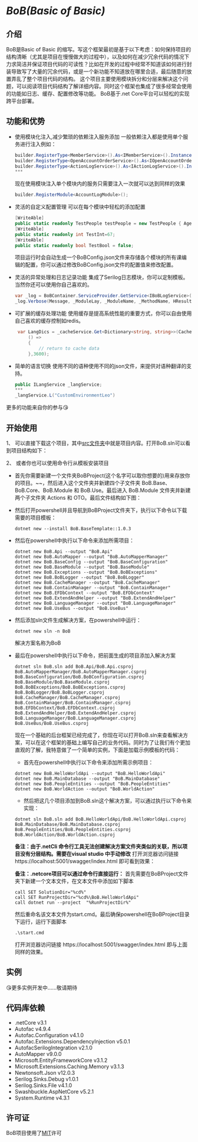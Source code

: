 # *BoB(Basic of Basic)*
## 介绍
BoB是Basic of Basic 的缩写。写这个框架最初是基于以下考虑：如何保持项目的结构清晰（尤其是项目在慢慢做大的过程中），以及如何在减少冗余代码的情况下力求简洁并保证项目代码的可读性？比如在开发的过程中经常不知道该如何进行封装导致写了大量的冗余代码，或是一个新功能不知道放在哪里合适，最后随意的放置弄乱了整个项目代码的结构。
这个项目主要使用模块拆分和分层来解决这个问题，可以阅读项目代码结构了解详细内容。同时这个框架也集成了很多经常会使用的功能如日志、缓存、配置修改等功能。
BoB基于.net Core平台可以轻松的实现跨平台部署。



## 功能和优势
* 使用模块化注入,减少繁琐的依赖注入服务添加
    一般依赖注入都是使用单个服务进行注入例如：
    ```C#
    builder.RegisterType<MemberService>().As<IMemberService>().InstancePerLifetimeScope();
    builder.RegisterType<OpenAccountOrderService>().As<IOpenAccountOrderService>().InstancePerLifetimeScope();
    builder.RegisterType<ActionLogService>().As<IActionLogService>().InstancePerLifetimeScope();
    ***
    ```
    现在使用模块注入单个模块内的服务只需要注入一次就可以达到同样的效果
    ```C#
    builder.RegisterModule<AccountLogModule>();
    ```
    
* 灵活的自定义配置管理
    可以在每个模块中轻松的添加配置
    ```C#
    [WriteAble]
    public static readonly TestPeople testPeople = new TestPeople { Age = 45, Name = "我嫩的都是", HasPen=false,Now=new DateTime(1024,8,5,6,47,52) };
    [WriteAble]
    public static readonly int TestInt=67;
    [WriteAble]
    public static readonly bool TestBool = false;
    ```
    项目运行时会自动生成一个BoBConfig.json文件来存储各个模块的所有课编辑的配置，你可以通过修改BoBConfig.json文件的配置值来修改配置。
    

* 灵活的异常处理和日志记录功能
    集成了Serilog日志模块，你可以定制模板。当然你还可以使用你自己喜欢的。
    ```C#
    var _log = BoBContainer.ServiceProvider.GetService<IBoBLogService>();
    _log.Verbose(Message, _ModuleLay, _ModuleName, _MethodName, HResult, exception);
    ```

* 可扩展的缓存处理功能
   使用缓存是提高系统性能的重要方式，你可以自由使用自己喜欢的缓存控制如redis。
   ```C#
    var LangDics = _cacheService.Get<Dictionary<string, string>>(CacheTag.BoBLangService, theLangType.ToString(),
        () =>
        {
            // return to cache data
        },3600);
    ```

* 简单的语言切换
    使用不同的语种使用不同的json文件，来提供对语种翻译的支持。
    ```C#
    public ILangService _langService;
    ***
    _langService.L("CustomEnvironmentLeo")
    ```


更多的功能来自你的参与:kissing_heart:

## 开始使用
1、 可以直接下载这个项目，其中[src文件夹](src/)中就是项目内容。打开BoB.sln可以看到项目结构如下：

2、 或者你也可以使用命令行从模板安装项目
* 首先你需要新建一个文件夹BoBProject(这个名字可以取你想要的)用来存放你的项目。~~，然后进入这个文件夹并新建四个子文件夹 BoB.Base、BoB.Core、BoB.Module 和 BoB.Use。最后进入 BoB.Module 文件夹并新建两个子文件夹 Actions 和 OTO。最后文件结构如下图：
* 然后打开powershell并且导航到BoBProject文件夹下，执行以下命令以下载需要的项目模板：
    ``` .NetCLI
    dotnet new --install BoB.BaseTemplate::1.0.3
    ```
* 然后在powershell中执行以下命令来添加所需项目：
    ``` .NetCLI
    dotnet new BoB.Api --output "BoB.Api"
    dotnet new BoB.AutoMapper --output "BoB.AutoMapperManager"
    dotnet new BoB.BaseConfig --output "BoB.BaseConfiguration"
    dotnet new BoB.BaseModule --output "BoB.BaseModule"
    dotnet new BoB.Exceptions --output "BoB.BoBExceptions"
    dotnet new BoB.BoBLogger --output "BoB.BoBLogger"
    dotnet new BoB.CacheManager --output "BoB.CacheManager"
    dotnet new BoB.ContainManager --output "BoB.ContainManager"
    dotnet new BoB.EFDbContext --output "BoB.EFDbContext"
    dotnet new BoB.ExtendAndHelper --output "BoB.ExtendAndHelper"
    dotnet new BoB.LanguageManager --output "BoB.LanguageManager"
    dotnet new BoB.UseBus --output "BoB.UseBus"
    
    ```
* 然后添加sln文件生成解决方案，在powershell中运行：
    ``` .NetCLI
    dotnet new sln -n BoB
    ```
    解决方案名称为BoB
* 最后在powershell中执行以下命令，把前面生成的项目添加入解决方案
    ``` .NetCLI
    dotnet sln BoB.sln add BoB.Api/BoB.Api.csproj BoB.AutoMapperManager/BoB.AutoMapperManager.csproj BoB.BaseConfiguration/BoB.BoBConfiguration.csproj BoB.BaseModule/BoB.BaseModule.csproj BoB.BoBExceptions/BoB.BoBExceptions.csproj BoB.BoBLogger/BoB.BoBLogger.csproj BoB.CacheManager/BoB.CacheManager.csproj BoB.ContainManager/BoB.ContainManager.csproj BoB.EFDbContext/BoB.EFDbContext.csproj BoB.ExtendAndHelper/BoB.ExtendAndHelper.csproj BoB.LanguageManager/BoB.LanguageManager.csproj BoB.UseBus/BoB.UseBus.csproj
    ```
    现在一个基础的后台框架已经完成了，你现在可以打开BoB.sln来查看解决方案，可以在这个框架的基础上编写自己的业务代码。同时为了让我们有个更加直观的了解，我特意做了一个简单的实例，下面是加载示例模板的代码：
    * 首先在powershell中执行以下命令来添加所需示例项目：
    ``` .NetCLI
    dotnet new BoB.HelloWorldApi --output "BoB.HelloWorldApi"
    dotnet new BoB.MainDatabase --output "BoB.MainDatabase"
    dotnet new BoB.PeopleEntities --output "BoB.PeopleEntities"
    dotnet new BoB.WorldAction --output "BoB.WorldAction"
    ```
    * 然后把这几个项目添加到BoB.sln这个解决方案，可以通过执行以下命令来实现：
    ``` .NetCLI
    dotnet sln BoB.sln add BoB.HelloWorldApi/BoB.HelloWorldApi.csproj BoB.MainDatabase/BoB.MainDatabase.csproj BoB.PeopleEntities/BoB.PeopleEntities.csproj BoB.WorldAction/BoB.WorldAction.csproj
    ```
    
    **备注：由于.netCli 命令行工具无法创建解决方案文件夹类似的关联，所以项目没有分层结构。需要在visual studio 中手动修改**
    打开浏览器访问链接 https://localhost:5001/swagger/index.html 即可看到效果：
    
    
    **备注：.netcore项目可以通过命令行直接运行：**
    首先需要在BoBProject文件夹下新建一个文本文件，在文本文件中添加如下脚本
    ``` .NetCLI
    call SET SolutionDir="%cd%"
    call SET RunProjectDir="%cd%\BoB.HelloWorldApi"
    call dotnet run --project  "%RunProjectDir%"
    ```
    然后重命名该文本文件为start.cmd。最后确保powershell在BoBProject目录下运行，运行下面脚本
    ``` .NetCLI
    .\start.cmd
    ```
    打开浏览器访问链接 https://localhost:5001/swagger/index.html 即与上面同样的效果。

## 实例


:kissing_heart:更多实例开发中……敬请期待




## 代码库依赖
* .netCore v3.1
* Autofac v4.9.4
* Autofac.Configuration v4.1.0
* Autofac.Extensions.DependencyInjection v5.0.1
* AutofacSerilogIntegration v2.1.0
* AutoMapper v9.0.0
* Microsoft.EntityFrameworkCore v3.1.2
* Microsoft.Extensions.Caching.Memory v3.1.3
* Newtonsoft.Json v12.0.3
* Serilog.Sinks.Debug v1.0.1
* Serilog.Sinks.File v4.1.0
* Swashbuckle.AspNetCore v5.2.1
* System.Runtime v4.3.1


## 许可证
BoB项目使用了[MIT](LICENSE.txt)许可
